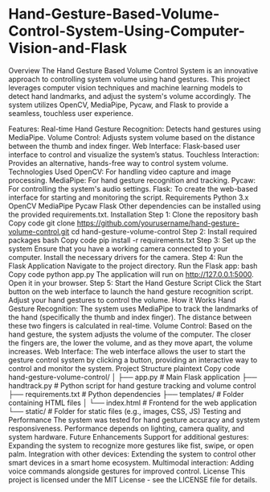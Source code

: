 # Hand-Gesture-Based-Volume-Control-System-Using-Computer-Vision-and-Flask
Overview
The Hand Gesture Based Volume Control System is an innovative approach to controlling system volume using hand gestures. This project leverages computer vision techniques and machine learning models to detect hand landmarks, and adjust the system's volume accordingly. The system utilizes OpenCV, MediaPipe, Pycaw, and Flask to provide a seamless, touchless user experience.

Features:
Real-time Hand Gesture Recognition: Detects hand gestures using MediaPipe.
Volume Control: Adjusts system volume based on the distance between the thumb and index finger.
Web Interface: Flask-based user interface to control and visualize the system’s status.
Touchless Interaction: Provides an alternative, hands-free way to control system volume.
Technologies Used
OpenCV: For handling video capture and image processing.
MediaPipe: For hand gesture recognition and tracking.
Pycaw: For controlling the system's audio settings.
Flask: To create the web-based interface for starting and monitoring the script.
Requirements
Python 3.x
OpenCV
MediaPipe
Pycaw
Flask
Other dependencies can be installed using the provided requirements.txt.
Installation
Step 1: Clone the repository
bash
Copy code
git clone https://github.com/yourusername/hand-gesture-volume-control.git
cd hand-gesture-volume-control
Step 2: Install required packages
bash
Copy code
pip install -r requirements.txt
Step 3: Set up the system
Ensure that you have a working camera connected to your computer.
Install the necessary drivers for the camera.
Step 4: Run the Flask Application
Navigate to the project directory.
Run the Flask app:
bash
Copy code
python app.py
The application will run on http://127.0.0.1:5000. Open it in your browser.
Step 5: Start the Hand Gesture Script
Click the Start button on the web interface to launch the hand gesture recognition script.
Adjust your hand gestures to control the volume.
How it Works
Hand Gesture Recognition: The system uses MediaPipe to track the landmarks of the hand (specifically the thumb and index finger). The distance between these two fingers is calculated in real-time.
Volume Control: Based on the hand gesture, the system adjusts the volume of the computer. The closer the fingers are, the lower the volume, and as they move apart, the volume increases.
Web Interface: The web interface allows the user to start the gesture control system by clicking a button, providing an interactive way to control and monitor the system.
Project Structure
plaintext
Copy code
hand-gesture-volume-control/
│
├── app.py                    # Main Flask application
├── handtrack.py               # Python script for hand gesture tracking and volume control
├── requirements.txt           # Python dependencies
├── templates/                 # Folder containing HTML files
│   └── index.html             # Frontend for the web application
└── static/                    # Folder for static files (e.g., images, CSS, JS)
Testing and Performance
The system was tested for hand gesture accuracy and system responsiveness.
Performance depends on lighting, camera quality, and system hardware.
Future Enhancements
Support for additional gestures: Expanding the system to recognize more gestures like fist, swipe, or open palm.
Integration with other devices: Extending the system to control other smart devices in a smart home ecosystem.
Multimodal interaction: Adding voice commands alongside gestures for improved control.
License
This project is licensed under the MIT License - see the LICENSE file for details.

